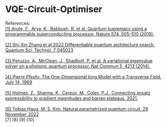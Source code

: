# VQE-Circuit-Optimiser

References:
<br><a href=https://www.nature.com/articles/s41586-019-1666-5>[1] Arute, F., Arya, K., Babbush, R. et al. Quantum supremacy using a programmable superconducting processor. Nature 574, 505–510 (2019).</a></br>
<br><a href=https://iopscience.iop.org/article/10.1088/2058-9565/ac87cd/pdf>[2] Shi-Xin Zhang et al 2022 Differentiable quantum architecture search. Quantum Sci. Technol. 7 045023</a></br>
<br><a href=https://www.nature.com/articles/ncomms5213>[3] Peruzzo, A., McClean, J., Shadbolt, P. et al. A variational eigenvalue solver on a photonic quantum processor. Nat Commun 5, 4213 (2014).</a></br>
<br><a href=https://www.math.ucdavis.edu/~bxn/pfeuty1970.pdf>[4] Pierre Pfeuty. The One-Dimensional king Model with a Transverse Field. July 14, 1969 </a></br>
<br><a href=https://arxiv.org/abs/2101.02138v1>[5] Holmes, Z., Sharma, K., Cerezo, M., Coles, P.J.. Connecting ansatz expressibility to gradient magnitudes and barren plateaus. 2021.</a></br>
<br><a href=https://journals.aps.org/pra/pdf/10.1103/PhysRevA.106.052611>[6] Tobias Haug, M. S. Kim. Natural parametrized quantum circuit. 29 November 2022 </a></br>
[7]
[8]
[9]
[10]
